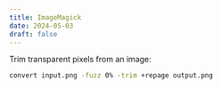 ```yaml
---
title: ImageMagick
date: 2024-05-03
draft: false
---
```


Trim transparent pixels from an image:

```bash
convert input.png -fuzz 0% -trim +repage output.png
```